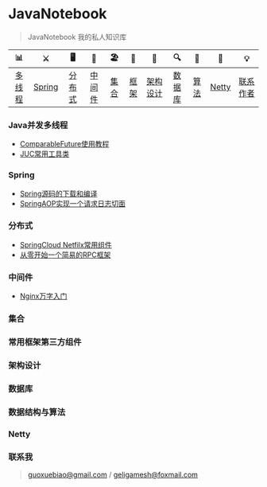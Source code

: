 # JavaNotebook

> JavaNotebook 我的私人知识库


| 📊 |⚔️ | 🖥 | 🚏 | 🏖  | 🌁| 📮 | 🔍 | 🚀 | 🌈 |💡
| :--------: | :---------: | :---------: | :---------: | :---------: | :---------:| :---------: | :-------: | :-------:| :------:|:------:|
| [多线程](#Java并发多线程)|[Spring](#Spring) | [分布式](#分布式)| [中间件](#中间件)| [集合](#常用集合)|[框架](#常用框架第三方组件)|[架构设计](#架构设计)| [数据库](#数据库) |[算法](#数据结构与算法)|[Netty](#Netty)|[联系作者](#联系作者) |


### Java并发多线程
- [ComparableFuture使用教程](./docs/concurrent/ComparableFuture使用教程.md)
- [JUC常用工具类](./docs/concurrent/JUC常用工具类.md)

### Spring
- [Spring源码的下载和编译](./docs/spring/Spring源码的下载和编译.md)
- [SpringAOP实现一个请求日志切面](./docs/spring/SpringAOP实现一个请求日志切面.md)

### 分布式
- [SpringCloud Netfilx常用组件](./docs/distribution/SpringCloud常用组件.md)
- [从零开始一个简易的RPC框架](./docs/distribution/从零开始一个简易的RPC框架.md)

### 中间件
- [Nginx万字入门]()

### 集合

### 常用框架第三方组件

### 架构设计

### 数据库

### 数据结构与算法

### Netty

### 联系我
> guoxuebiao@gmail.com / geligamesh@foxmail.com